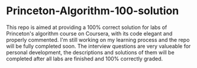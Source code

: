 # Princeton-Algorithm-100-solution
This repo is aimed at providing a 100% correct solution for labs of Princeton's algorithm course on Coursera, with its code elegant and properly commented.
I'm still working on my learning process and the repo will be fully completed soon.
The interview questions are very valueable for personal development, the descriptions and solutions of them will be completed after all labs are finished and 100% correctly graded.

